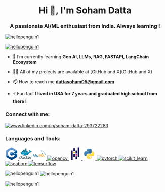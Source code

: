 <h1 align="center">Hi 👋, I'm Soham Datta</h1>
<h3 align="center">A passionate AI/ML enthusiast from India. Always learning !</h3>

<p align="left"> <img src="https://komarev.com/ghpvc/?username=hellopenguin1&label=Profile%20views&color=0e75b6&style=flat" alt="hellopenguin1" /> </p>

<p align="left"> <a href="https://github.com/ryo-ma/github-profile-trophy"><img src="https://github-profile-trophy.vercel.app/?username=hellopenguin1" alt="hellopenguin1" /></a> </p>

- 🌱 I’m currently learning **Gen AI, LLMs, RAG, FASTAPI, LangChain Ecosystem**

- 👨‍💻 All of my projects are available at [GitHub and X](GitHub and X)

- 📫 How to reach me **dattasoham05@gmail.com**

- ⚡ Fun fact **I lived in USA for 7 years and graduated high school from there !**

<h3 align="left">Connect with me:</h3>
<p align="left">
<a href="https://linkedin.com/in/www.linkedin.com/in/soham-datta-293722283" target="blank"><img align="center" src="https://raw.githubusercontent.com/rahuldkjain/github-profile-readme-generator/master/src/images/icons/Social/linked-in-alt.svg" alt="www.linkedin.com/in/soham-datta-293722283" height="30" width="40" /></a>
</p>

<h3 align="left">Languages and Tools:</h3>
<p align="left"> <a href="https://www.w3schools.com/cpp/" target="_blank" rel="noreferrer"> <img src="https://raw.githubusercontent.com/devicons/devicon/master/icons/cplusplus/cplusplus-original.svg" alt="cplusplus" width="40" height="40"/> </a> <a href="https://www.docker.com/" target="_blank" rel="noreferrer"> <img src="https://raw.githubusercontent.com/devicons/devicon/master/icons/docker/docker-original-wordmark.svg" alt="docker" width="40" height="40"/> </a> <a href="https://www.mysql.com/" target="_blank" rel="noreferrer"> <img src="https://raw.githubusercontent.com/devicons/devicon/master/icons/mysql/mysql-original-wordmark.svg" alt="mysql" width="40" height="40"/> </a> <a href="https://opencv.org/" target="_blank" rel="noreferrer"> <img src="https://www.vectorlogo.zone/logos/opencv/opencv-icon.svg" alt="opencv" width="40" height="40"/> </a> <a href="https://pandas.pydata.org/" target="_blank" rel="noreferrer"> <img src="https://raw.githubusercontent.com/devicons/devicon/2ae2a900d2f041da66e950e4d48052658d850630/icons/pandas/pandas-original.svg" alt="pandas" width="40" height="40"/> </a> <a href="https://www.python.org" target="_blank" rel="noreferrer"> <img src="https://raw.githubusercontent.com/devicons/devicon/master/icons/python/python-original.svg" alt="python" width="40" height="40"/> </a> <a href="https://pytorch.org/" target="_blank" rel="noreferrer"> <img src="https://www.vectorlogo.zone/logos/pytorch/pytorch-icon.svg" alt="pytorch" width="40" height="40"/> </a> <a href="https://scikit-learn.org/" target="_blank" rel="noreferrer"> <img src="https://upload.wikimedia.org/wikipedia/commons/0/05/Scikit_learn_logo_small.svg" alt="scikit_learn" width="40" height="40"/> </a> <a href="https://seaborn.pydata.org/" target="_blank" rel="noreferrer"> <img src="https://seaborn.pydata.org/_images/logo-mark-lightbg.svg" alt="seaborn" width="40" height="40"/> </a> <a href="https://www.tensorflow.org" target="_blank" rel="noreferrer"> <img src="https://www.vectorlogo.zone/logos/tensorflow/tensorflow-icon.svg" alt="tensorflow" width="40" height="40"/> </a> </p>

<p><img align="left" src="https://github-readme-stats.vercel.app/api/top-langs?username=hellopenguin1&show_icons=true&locale=en&layout=compact" alt="hellopenguin1" /></p>

<p>&nbsp;<img align="center" src="https://github-readme-stats.vercel.app/api?username=hellopenguin1&show_icons=true&locale=en" alt="hellopenguin1" /></p>

<p><img align="center" src="https://github-readme-streak-stats.herokuapp.com/?user=hellopenguin1&" alt="hellopenguin1" /></p>

